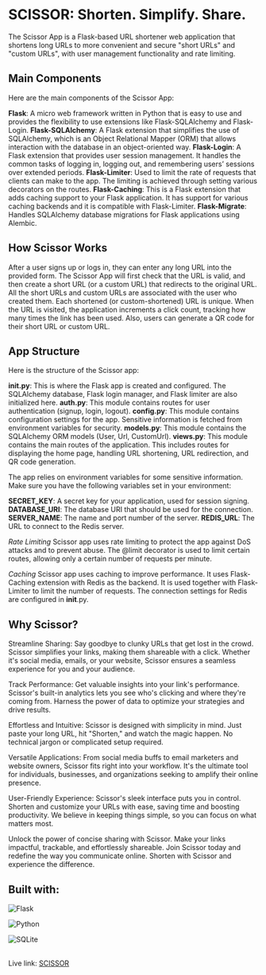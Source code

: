 # SCISSOR: Shorten. Simplify. Share.



The Scissor App is a Flask-based URL shortener web application that shortens long URLs to more convenient and secure "short URLs" and "custom URLs", with user management functionality and rate limiting.



## Main Components
Here are the main components of the Scissor App:

**Flask**: A micro web framework written in Python that is easy to use and provides the flexibility to use extensions like Flask-SQLAlchemy and Flask-Login.
**Flask-SQLAlchemy**: A Flask extension that simplifies the use of SQLAlchemy, which is an Object Relational Mapper (ORM) that allows interaction with the database in an object-oriented way.
**Flask-Login**: A Flask extension that provides user session management. It handles the common tasks of logging in, logging out, and remembering users’ sessions over extended periods.
**Flask-Limiter**: Used to limit the rate of requests that clients can make to the app. The limiting is achieved through setting various decorators on the routes.
**Flask-Caching**: This is a Flask extension that adds caching support to your Flask application. It has support for various caching backends and it is compatible with Flask-Limiter.
**Flask-Migrate**: Handles SQLAlchemy database migrations for Flask applications using Alembic.



## How Scissor Works
After a user signs up or logs in, they can enter any long URL into the provided form. The Scissor App will first check that the URL is valid, and then create a short URL (or a custom URL) that redirects to the original URL. All the short URLs and custom URLs are associated with the user who created them.
Each shortened (or custom-shortened) URL is unique. When the URL is visited, the application increments a click count, tracking how many times the link has been used. Also, users can generate a QR code for their short URL or custom URL.



## App Structure
Here is the structure of the Scissor app:

**__init__.py**: This is where the Flask app is created and configured. The SQLAlchemy database, Flask login manager, and Flask limiter are also initialized here.
**auth.py**: This module contains routes for user authentication (signup, login, logout).
**config.py**: This module contains configuration settings for the app. Sensitive information is fetched from environment variables for security.
**models.py**: This module contains the SQLAlchemy ORM models (User, Url, CustomUrl).
**views.py**: This module contains the main routes of the application. This includes routes for displaying the home page, handling URL shortening, URL redirection, and QR code generation.

The app relies on environment variables for some sensitive information. Make sure you have the following variables set in your environment:

**SECRET_KEY**: A secret key for your application, used for session signing.
**DATABASE_URI**: The database URI that should be used for the connection.
**SERVER_NAME**: The name and port number of the server.
**REDIS_URL**: The URL to connect to the Redis server.

*Rate Limiting*
Scissor app uses rate limiting to protect the app against DoS attacks and to prevent abuse. The @limit decorator is used to limit certain routes, allowing only a certain number of requests per minute.

*Caching*
Scissor app uses caching to improve performance. It uses Flask-Caching extension with Redis as the backend. It is used together with Flask-Limiter to limit the number of requests. The connection settings for Redis are configured in __init__.py.



## Why Scissor?

Streamline Sharing: Say goodbye to clunky URLs that get lost in the crowd. Scissor simplifies your links, making them shareable with a click. Whether it's social media, emails, or your website, Scissor ensures a seamless experience for you and your audience.

Track Performance: Get valuable insights into your link's performance. Scissor's built-in analytics lets you see who's clicking and where they're coming from. Harness the power of data to optimize your strategies and drive results.

Effortless and Intuitive: Scissor is designed with simplicity in mind. Just paste your long URL, hit "Shorten," and watch the magic happen. No technical jargon or complicated setup required.

Versatile Applications: From social media buffs to email marketers and website owners, Scissor fits right into your workflow. It's the ultimate tool for individuals, businesses, and organizations seeking to amplify their online presence.

User-Friendly Experience: Scissor's sleek interface puts you in control. Shorten and customize your URLs with ease, saving time and boosting productivity. We believe in keeping things simple, so you can focus on what matters most.

Unlock the power of concise sharing with Scissor. Make your links impactful, trackable, and effortlessly shareable. Join Scissor today and redefine the way you communicate online. Shorten with Scissor and experience the difference.

## Built with:
![Flask](https://img.shields.io/badge/flask-%23000.svg?style=for-the-badge&logo=flask&logoColor=white)

![Python](https://img.shields.io/badge/python-3670A0?style=for-the-badge&logo=python&logoColor=ffdd54)

![SQLite](https://img.shields.io/badge/sqlite-%2307405e.svg?style=for-the-badge&logo=sqlite&logoColor=white)



<br/>
Live link: <a href="https://scissor-app.onrender.com">SCISSOR</a>
